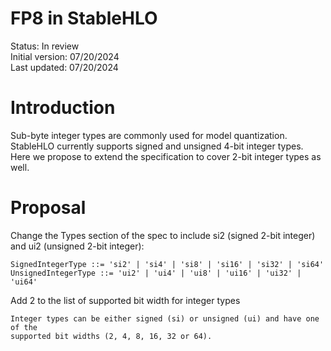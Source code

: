# FP8 in StableHLO

Status: In review<br/>
Initial version: 07/20/2024<br/>
Last updated: 07/20/2024<br/>

# Introduction

Sub-byte integer types are commonly used for model quantization. StableHLO
currently supports signed and unsigned 4-bit integer types. Here we propose to
extend the specification to cover 2-bit integer types as well.

# Proposal

Change the Types section of the spec to include si2 (signed 2-bit integer) and
ui2 (unsigned 2-bit integer):

```
SignedIntegerType ::= 'si2' | 'si4' | 'si8' | 'si16' | 'si32' | 'si64'
UnsignedIntegerType ::= 'ui2' | 'ui4' | 'ui8' | 'ui16' | 'ui32' | 'ui64'
```

Add 2 to the list of supported bit width for integer types

```
Integer types can be either signed (si) or unsigned (ui) and have one of the
supported bit widths (2, 4, 8, 16, 32 or 64). 
```
